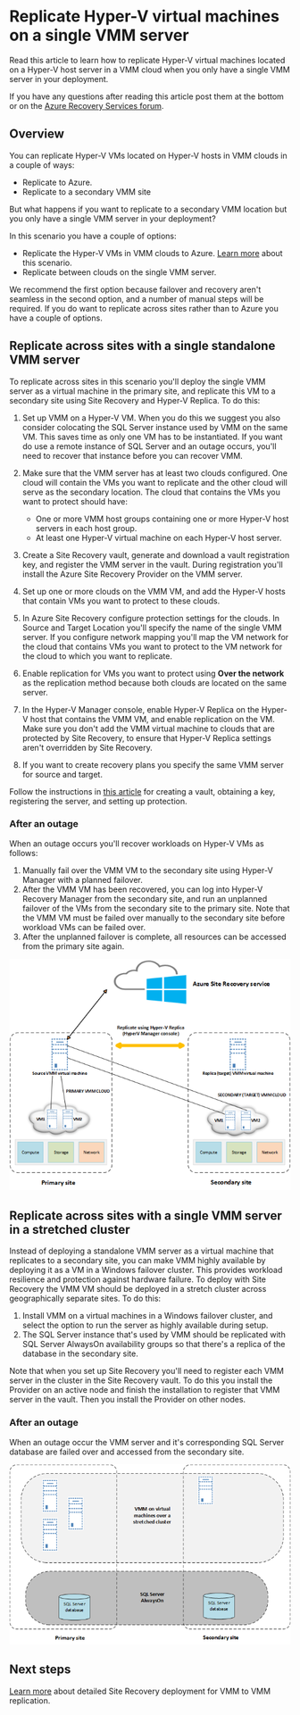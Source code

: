 
<properties
	pageTitle="Azure Site Recovery: Replicate Hyper-V virtual machines on a single VMM server | Microsoft Azure"
	description="This article describes how to replicate Hyper-V virtual machines when you only have a single VMM server."
	services="site-recovery"
	documentationCenter=""
	authors="rayne-wiselman"
	manager="jwhit"
	editor=""/>

<tags
	ms.service="site-recovery"
	ms.devlang="na"
	ms.topic="article"
	ms.tgt_pltfrm="na"
	ms.workload="backup-recovery"
	ms.date="07/06/2016"
	ms.author="raynew"/>

#  Replicate Hyper-V virtual machines on a single VMM server

Read this article to learn how to replicate Hyper-V virtual machines located on a Hyper-V host server in a VMM cloud when you only have a single VMM server in your deployment.

If you have any questions after reading this article post them at the bottom or on the [Azure Recovery Services forum](https://social.msdn.microsoft.com/forums/azure/home?forum=hypervrecovmgr). 

## Overview

You can replicate Hyper-V VMs located on Hyper-V hosts in VMM clouds in a couple of ways:

- Replicate to Azure. 
- Replicate to a secondary VMM site

But what happens if you want to replicate to a secondary VMM location but you only have a single VMM server in your deployment?  

In this scenario you have a couple of options:

- Replicate the Hyper-V VMs in VMM clouds to Azure. [Learn more](site-recovery-vmm-to-azure.md) about this scenario.
- Replicate between clouds on the single VMM server.

We recommend the first option because failover and recovery aren't seamless in the second option, and a number of manual steps will be required. If you do want to replicate across sites rather than to Azure you have a couple of options.


## Replicate across sites with a single standalone VMM server

To replicate across sites in this scenario you'll deploy the single VMM server as a virtual machine in the primary site, and replicate this VM to a secondary site using Site Recovery and Hyper-V Replica. To do this:

1. Set up VMM on a Hyper-V VM. When you do this we suggest you also consider colocating the SQL Server instance used by VMM on the same VM. This saves time as only one VM has to be instantiated. If you want do use a remote instance of SQL Server and an outage occurs, you'll need to recover that instance before you can recover VMM.
2. Make sure that the VMM server has at least two clouds configured. One cloud will contain the VMs you want to replicate and the other cloud will serve as the secondary location. The cloud that contains the VMs you want to protect should have:

	- One or more VMM host groups containing one or more Hyper-V host servers in each host group.
	- At least one Hyper-V virtual machine on each Hyper-V host server.
3. Create a Site Recovery vault, generate and download a vault registration key, and register the VMM server in the vault. During registration you'll install the Azure Site Recovery Provider on the VMM server.
4. Set up one or more clouds on the VMM VM, and add the Hyper-V hosts that contain VMs you want to protect to these clouds.
3. In Azure Site Recovery configure protection settings for the clouds. In Source and Target Location you'll specify the name of the single VMM server. If you configure network mapping you'll map the VM network for the cloud that contains VMs you want to protect to the VM network for the cloud to which you want to replicate.
4. Enable replication for VMs you want to protect using **Over the network** as the replication method because both clouds are located on the same server.
4. In the Hyper-V Manager console, enable Hyper-V Replica on the Hyper-V host that contains the VMM VM, and enable replication on the VM. Make sure you don't add the VMM virtual machine to clouds that are protected by Site Recovery, to ensure that Hyper-V Replica settings aren't overridden by Site Recovery.
5. If you want to create recovery plans you specify the same VMM server for source and target.

Follow the instructions in [this article](site-recovery-vmm-to-vmm.md) for creating a vault, obtaining a key, registering the server, and setting up protection. 

### After an outage

When an outage occurs you'll recover workloads on Hyper-V VMs as follows:

1. Manually fail over the VMM VM to the secondary site using Hyper-V Manager with a planned failover. 
2. After the VMM VM has been recovered, you can log into Hyper-V Recovery Manager from the secondary site, and run an unplanned failover of the VMs from the secondary site to the primary site. Note that the VMM VM must be failed over manually to the secondary site before workload VMs can be failed over.
3. After the unplanned failover is complete, all resources can be accessed from the primary site again.


![Standalone virtual VMM server](./media/site-recovery-single-vmm/single-vmm-standalone.png)

## Replicate across sites with a single VMM server in a stretched cluster

Instead of deploying a standalone VMM server as a virtual machine that replicates to a secondary site, you can make VMM highly available by deploying it as a VM in a Windows failover cluster. This provides workload resilience and protection against hardware failure. To deploy with Site Recovery the VMM VM should be deployed in a stretch cluster across geographically separate sites. To do this:

1. Install VMM on a virtual machines in a Windows failover cluster, and select the option to run the server as highly available during setup.
2. The SQL Server instance that's used by VMM should be replicated with SQL Server AlwaysOn availability groups so that there's a replica of the database in the secondary site.

Note that when you set up Site Recovery you'll need to register each VMM server in the cluster in the Site Recovery vault. To do this you install the Provider on an active node and finish the installation to register that VMM server in the vault. Then you install the Provider on other nodes. 
 
### After an outage 

When an outage occur the VMM server and it's corresponding SQL Server database are failed over and accessed from the secondary site.

![Clustered virtual VMM server](./media/site-recovery-single-vmm/single-vmm-cluster.png)

## Next steps

[Learn more](site-recovery-vmm-to-vmm.md) about detailed Site Recovery deployment for VMM to VMM replication.




 
